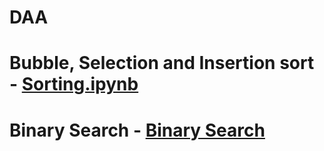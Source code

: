 # DAA
# Bubble, Selection and Insertion sort - [Sorting.ipynb](https://github.com/2203A51739/DAA/blob/main/Sorting.ipynb)
# Binary Search - [Binary Search](https://github.com/2203A51739/DAA/blob/main/binary.py)
